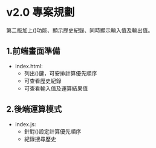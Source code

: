 # v2.0 專案規劃

第二版加上()功能、顯示歷史紀錄、同時顯示輸入值及輸出值。

## 1.前端畫面準備

- index.html:
  - 列出()鍵，可安排計算優先順序
  - 可查看歷史紀錄
  - 可查看輸入值及運算結果值

## 2.後端運算模式

- index.js:
  - 針對()設定計算優先順序
  - 紀錄搜尋歷史
